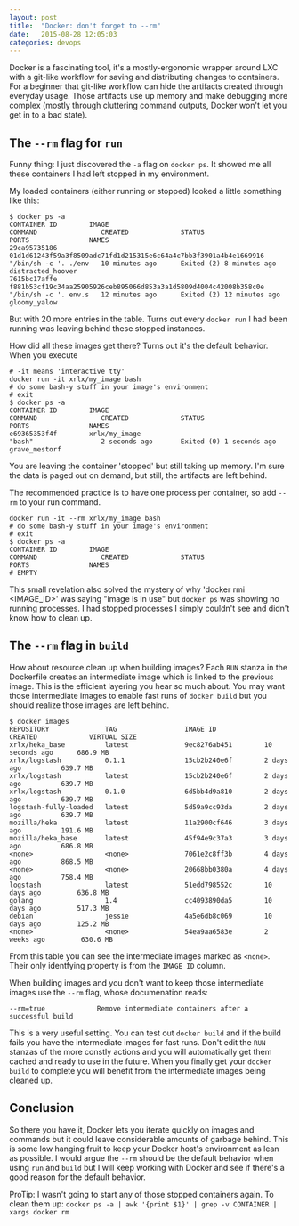 ```yaml
---
layout: post
title:  "Docker: don't forget to --rm"
date:   2015-08-28 12:05:03
categories: devops
---
```


Docker is a fascinating tool, it's a mostly-ergonomic wrapper around LXC with a git-like workflow for saving and distributing changes to containers. For a beginner that git-like workflow can hide the artifacts created through everyday usage. Those artifacts use up memory and make debugging more complex (mostly through cluttering command outputs, Docker won't let you get in to a bad state).

The `--rm` flag for `run`
------

Funny thing: I just discovered the `-a` flag on `docker ps`. It showed me all these containers I had left stopped in my environment.

My loaded containers (either running or stopped) looked a little something like this:

    $ docker ps -a
    CONTAINER ID        IMAGE                                                              COMMAND                CREATED             STATUS                      PORTS               NAMES
    29ca95735186        01d1d61243f59a3f8509adc71fd1d215315e6c64a4c7bb3f3901a4b4e1669916   "/bin/sh -c '. ./env   10 minutes ago      Exited (2) 8 minutes ago                        distracted_hoover
    7615bc17affe        f881b53cf19c34aa25905926ceb895066d853a3a1d5809d4004c42008b358c0e   "/bin/sh -c '. env.s   12 minutes ago      Exited (2) 12 minutes ago                       gloomy_yalow

But with 20 more entries in the table. Turns out every `docker run` I had been running was leaving behind these stopped instances.

How did all these images get there? Turns out it's the default behavior. When you execute

    # -it means 'interactive tty'
    docker run -it xrlx/my_image bash
    # do some bash-y stuff in your image's environment
    # exit
    $ docker ps -a
    CONTAINER ID        IMAGE                                                              COMMAND                CREATED             STATUS                      PORTS               NAMES
    e69365353f4f        xrlx/my_image                                                      "bash"                 2 seconds ago       Exited (0) 1 seconds ago                        grave_mestorf

You are leaving the container 'stopped' but still taking up memory. I'm sure the data is paged out on demand, but still, the artifacts are left behind.

The recommended practice is to have one process per container, so add `--rm` to your run command.

    docker run -it --rm xrlx/my_image bash
    # do some bash-y stuff in your image's environment
    # exit
    $ docker ps -a
    CONTAINER ID        IMAGE                                                              COMMAND                CREATED             STATUS                      PORTS               NAMES
    # EMPTY

This small revelation also solved the mystery of why 'docker rmi <IMAGE_ID>' was saying "image is in use" but `docker ps` was showing no running processes. I had stopped processes I simply couldn't see and didn't know how to clean up.

The `--rm` flag in `build`
-------

How about resource clean up when building images? Each `RUN` stanza in the Dockerfile creates an intermediate image which is linked to the previous image. This is the efficient layering you hear so much about. You may want those intermediate images to enable fast runs of `docker build` but you should realize those images are left behind.

    $ docker images
    REPOSITORY              TAG                 IMAGE ID            CREATED             VIRTUAL SIZE
    xrlx/heka_base          latest              9ec8276ab451        10 seconds ago      686.9 MB
    xrlx/logstash           0.1.1               15cb2b240e6f        2 days ago          639.7 MB
    xrlx/logstash           latest              15cb2b240e6f        2 days ago          639.7 MB
    xrlx/logstash           0.1.0               6d5bb4d9a810        2 days ago          639.7 MB
    logstash-fully-loaded   latest              5d59a9cc93da        2 days ago          639.7 MB
    mozilla/heka            latest              11a2900cf646        3 days ago          191.6 MB
    mozilla/heka_base       latest              45f94e9c37a3        3 days ago          686.8 MB
    <none>                  <none>              7061e2c8ff3b        4 days ago          868.5 MB
    <none>                  <none>              20668bb0380a        4 days ago          758.4 MB
    logstash                latest              51edd798552c        10 days ago         636.8 MB
    golang                  1.4                 cc4093890da5        10 days ago         517.3 MB
    debian                  jessie              4a5e6db8c069        10 days ago         125.2 MB
    <none>                  <none>              54ea9aa6583e        2 weeks ago         630.6 MB

From this table you can see the intermediate images marked as `<none>`. Their only identfying property is from the `IMAGE ID` column.

When building images and you don't want to keep those intermediate images use the `--rm` flag, whose documenation reads:

    --rm=true             Remove intermediate containers after a successful build

This is a very useful setting. You can test out `docker build` and if the build fails you have the intermediate images for fast runs. Don't edit the `RUN` stanzas of the more constly actions and you will automatically get them cached and ready to use in the future. When you finally get your `docker build` to complete you will benefit from the intermediate images being cleaned up.

Conclusion
-----

So there you have it, Docker lets you iterate quickly on images and commands but it could leave considerable amounts of garbage behind. This is some low hanging fruit to keep your Docker host's environment as lean as possible. I would argue the `--rm` should be the default behavior when using `run` and `build` but I will keep working with Docker and see if there's a good reason for the default behavior.

ProTip: I wasn't going to start any of those stopped containers again. To clean them up: `docker ps -a | awk '{print $1}' | grep -v CONTAINER | xargs docker rm`